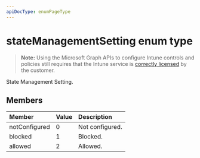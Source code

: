 ```yaml
---
apiDocType: enumPageType
---
```

# stateManagementSetting enum type

> **Note:** Using the Microsoft Graph APIs to configure Intune controls and policies still requires that the Intune service is [correctly licensed](https://go.microsoft.com/fwlink/?linkid=839381) by the customer.

State Management Setting.
## Members
|Member|Value|Description|
|:---|:---|:---|
|notConfigured|0|Not configured.|
|blocked|1|Blocked.|
|allowed|2|Allowed.|



